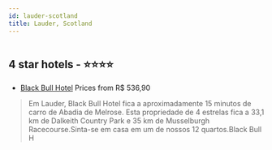 ```yaml
---
id: lauder-scotland
title: Lauder, Scotland
---
```


<center><img src="https://i.travelapi.com/hotels/3000000/2700000/2695400/2695377/83ad8f53_z.jpg" alt="" /></center>


##  4 star hotels - ⭐️⭐️⭐️⭐️

-    [Black Bull Hotel](https://www.hurb.com/br/aud/https://www.hurb.com/br/hotels/lauder/black-bull-hotel-HT-X4T4?cmp=18055) Prices from R$ 536,90
   > Em Lauder, Black Bull Hotel fica a aproximadamente 15 minutos de carro de Abadia de Melrose.  Esta propriedade de 4 estrelas fica a 33,1 km de Dalkeith Country Park e 35 km de Musselburgh Racecourse.Sinta-se em casa em um de nossos 12 quartos.Black Bull H

